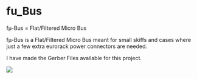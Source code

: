 # fu_Bus
fμ-Bus = Flat/Filtered Micro Bus

fμ-Bus is a Flat/Filtered Micro Bus meant for small skiffs and cases where just a few extra eurorack power connectors are needed. 

I have made the Gerber Files available for this project. 

![](fu_Bus/fixed.jpg)
